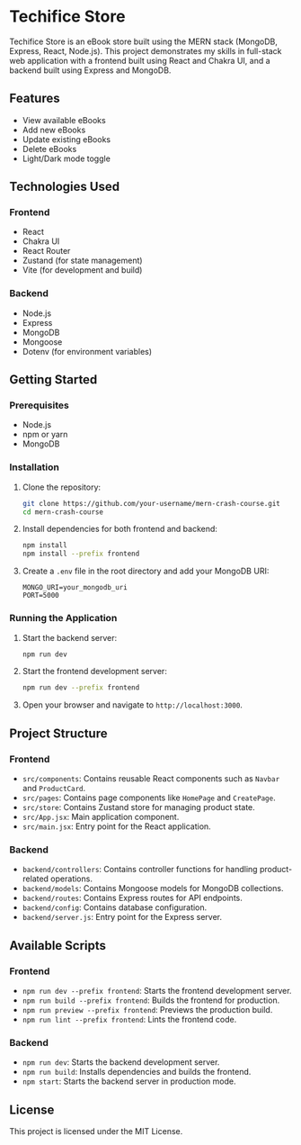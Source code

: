 # Techifice Store

Techifice Store is an eBook store built using the MERN stack (MongoDB, Express, React, Node.js). This project demonstrates my skills in full-stack web application with a frontend built using React and Chakra UI, and a backend built using Express and MongoDB.

## Features

- View available eBooks
- Add new eBooks
- Update existing eBooks
- Delete eBooks
- Light/Dark mode toggle

## Technologies Used

### Frontend

- React
- Chakra UI
- React Router
- Zustand (for state management)
- Vite (for development and build)

### Backend

- Node.js
- Express
- MongoDB
- Mongoose
- Dotenv (for environment variables)

## Getting Started

### Prerequisites

- Node.js
- npm or yarn
- MongoDB

### Installation

1. Clone the repository:

   ```sh
   git clone https://github.com/your-username/mern-crash-course.git
   cd mern-crash-course
   ```

2. Install dependencies for both frontend and backend:

   ```sh
   npm install
   npm install --prefix frontend
   ```

3. Create a `.env` file in the root directory and add your MongoDB URI:

   ```env
   MONGO_URI=your_mongodb_uri
   PORT=5000
   ```

### Running the Application

1. Start the backend server:

   ```sh
   npm run dev
   ```

2. Start the frontend development server:

   ```sh
   npm run dev --prefix frontend
   ```

3. Open your browser and navigate to `http://localhost:3000`.

## Project Structure

### Frontend

- `src/components`: Contains reusable React components such as `Navbar` and `ProductCard`.
- `src/pages`: Contains page components like `HomePage` and `CreatePage`.
- `src/store`: Contains Zustand store for managing product state.
- `src/App.jsx`: Main application component.
- `src/main.jsx`: Entry point for the React application.

### Backend

- `backend/controllers`: Contains controller functions for handling product-related operations.
- `backend/models`: Contains Mongoose models for MongoDB collections.
- `backend/routes`: Contains Express routes for API endpoints.
- `backend/config`: Contains database configuration.
- `backend/server.js`: Entry point for the Express server.

## Available Scripts

### Frontend

- `npm run dev --prefix frontend`: Starts the frontend development server.
- `npm run build --prefix frontend`: Builds the frontend for production.
- `npm run preview --prefix frontend`: Previews the production build.
- `npm run lint --prefix frontend`: Lints the frontend code.

### Backend

- `npm run dev`: Starts the backend development server.
- `npm run build`: Installs dependencies and builds the frontend.
- `npm start`: Starts the backend server in production mode.

## License

This project is licensed under the MIT License.
```
